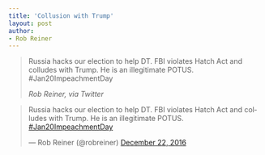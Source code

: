 ```yaml
---
title: 'Collusion with Trump'
layout: post
author:
- Rob Reiner
---
```


> Russia hacks our election to help DT. FBI violates Hatch Act and colludes with Trump. He is an illegitimate POTUS. #Jan20ImpeachmentDay
>
> <cite>Rob Reiner, via Twitter</cite>

<blockquote class="twitter-tweet"><p lang="en" dir="ltr">Russia hacks our election to help DT. FBI violates Hatch Act and colludes with Trump. He is an illegitimate POTUS. <a href="https://twitter.com/hashtag/Jan20ImpeachmentDay?src=hash&amp;ref_src=twsrc%5Etfw">#Jan20ImpeachmentDay</a></p>&mdash; Rob Reiner (@robreiner) <a href="https://twitter.com/robreiner/status/811847276326830080?ref_src=twsrc%5Etfw">December 22, 2016</a></blockquote> <script async src="https://platform.twitter.com/widgets.js" charset="utf-8"></script>
